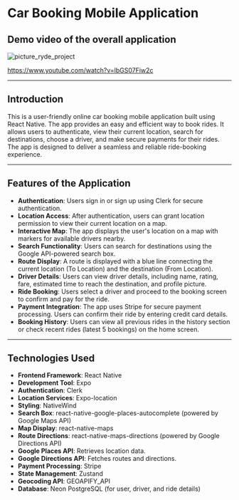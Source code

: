 # Car Booking Mobile Application

## Demo video of the overall application

![picture_ryde_project](https://github.com/user-attachments/assets/2b210c13-02a3-4bf8-82d4-210d7ea802d8)

https://www.youtube.com/watch?v=lbGS07Fiw2c

---

## Introduction  
This is a user-friendly online car booking mobile application built using React Native. The app provides an easy and efficient way to book rides. It allows users to authenticate, view their current location, search for destinations, choose a driver, and make secure payments for their rides. The app is designed to deliver a seamless and reliable ride-booking experience.

---

## Features of the Application  
- **Authentication**: Users sign in or sign up using Clerk for secure authentication.  
- **Location Access**: After authentication, users can grant location permission to view their current location on a map.  
- **Interactive Map**: The app displays the user's location on a map with markers for available drivers nearby.  
- **Search Functionality**: Users can search for destinations using the Google API-powered search box.  
- **Route Display**: A route is displayed with a blue line connecting the current location (To Location) and the destination (From Location).  
- **Driver Details**: Users can view driver details, including name, rating, fare, estimated time to reach the destination, and profile picture.  
- **Ride Booking**: Users select a driver and proceed to the booking screen to confirm and pay for the ride.  
- **Payment Integration**: The app uses Stripe for secure payment processing. Users can confirm their ride by entering credit card details.  
- **Booking History**: Users can view all previous rides in the history section or check recent rides (latest 5 bookings) on the home screen.  

---

## Technologies Used  
- **Frontend Framework**: React Native  
- **Development Tool**: Expo  
- **Authentication**: Clerk  
- **Location Services**: Expo-location  
- **Styling**: NativeWind  
- **Search Box**: react-native-google-places-autocomplete (powered by Google Maps API)  
- **Map Display**: react-native-maps  
- **Route Directions**: react-native-maps-directions (powered by Google Directions API)
- **Google Places API**: Retrieves location data.
- **Google Directions API**: Fetches routes and directions.
- **Payment Processing**: Stripe  
- **State Management**: Zustand  
- **Geocoding API**: GEOAPIFY_API  
- **Database**: Neon PostgreSQL (for user, driver, and ride details)  

